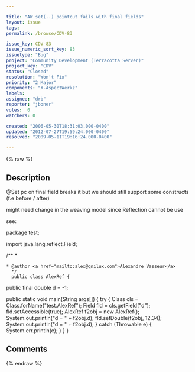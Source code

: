 ```yaml
---

title: "AW set(..) pointcut fails with final fields"
layout: issue
tags: 
permalink: /browse/CDV-83

issue_key: CDV-83
issue_numeric_sort_key: 83
issuetype: "Bug"
project: "Community Development (Terracotta Server)"
project_key: "CDV"
status: "Closed"
resolution: "Won't Fix"
priority: "2 Major"
components: "X-AspectWerkz"
labels: 
assignee: "drb"
reporter: "jboner"
votes:  0
watchers: 0

created: "2006-05-30T18:31:03.000-0400"
updated: "2012-07-27T19:59:24.000-0400"
resolved: "2009-05-11T19:16:24.000-0400"

---
```




{% raw %}



## Description

<div markdown="1" class="description">

@Set pc on final field breaks it
but we should still support some constructs
(f.e before / after)

might need change in the weaving model since Reflection cannot be use

see:

package test;

import java.lang.reflect.Field;

/\*\*
\*

    * @author <a href="mailto:alex@gnilux.com">Alexandre Vasseur</a>
      */
      public class AlexRef {

public final double d = -1;

public static void main(String args[])
\{
try \{
Class cls = Class.forName("test.AlexRef");
Field fld = cls.getField("d");
fld.setAccessible(true);
AlexRef f2obj = new AlexRef();
System.out.println("d = " + f2obj.d);
fld.setDouble(f2obj, 12.34);
System.out.println("d = " + f2obj.d);
\}
catch (Throwable e) \{
System.err.println(e);
\}
\}
\}


</div>

## Comments



{% endraw %}
